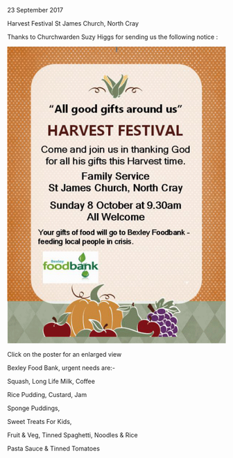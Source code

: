 23 September 2017

Harvest Festival St James Church, North Cray

Thanks to Churchwarden Suzy Higgs for sending us the following notice :

[](http://www.northcrayresidents.org.uk/posters/poster115.pdf)

![Image](images/nm0302_1.gif)

Click on the poster for an enlarged view

Bexley Food Bank, urgent needs are:-

Squash, Long Life Milk, Coffee

Rice Pudding, Custard, Jam

Sponge Puddings,

Sweet Treats For Kids,

Fruit & Veg, Tinned Spaghetti, Noodles & Rice

Pasta Sauce & Tinned Tomatoes
